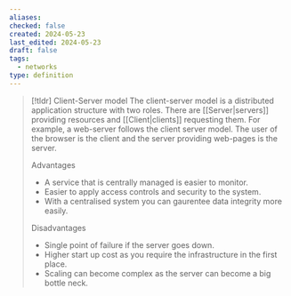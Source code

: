 ```yaml
---
aliases: 
checked: false
created: 2024-05-23
last_edited: 2024-05-23
draft: false
tags:
  - networks
type: definition
---
```

>[!tldr] Client-Server model
>The client-server model is a distributed application structure with two roles. There are [[Server|servers]] providing resources and [[Client|clients]] requesting them. For example, a web-server follows the client server model. The user of the browser is the client and the server providing web-pages is the server.
>
>Advantages
>- A service that is centrally managed is easier to monitor.
>- Easier to apply access controls and security to the system.
>- With a centralised system you can gaurentee data integrity more easily.
>
>Disadvantages
>- Single point of failure if the server goes down.
>- Higher start up cost as you require the infrastructure in the first place.
>- Scaling can become complex as the server can become a big bottle neck.


